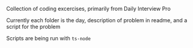Collection of coding excercises, primarily from Daily Interview Pro

Currently each folder is the day, description of problem in readme, and a script for the problem

Scripts are being run with `ts-node`